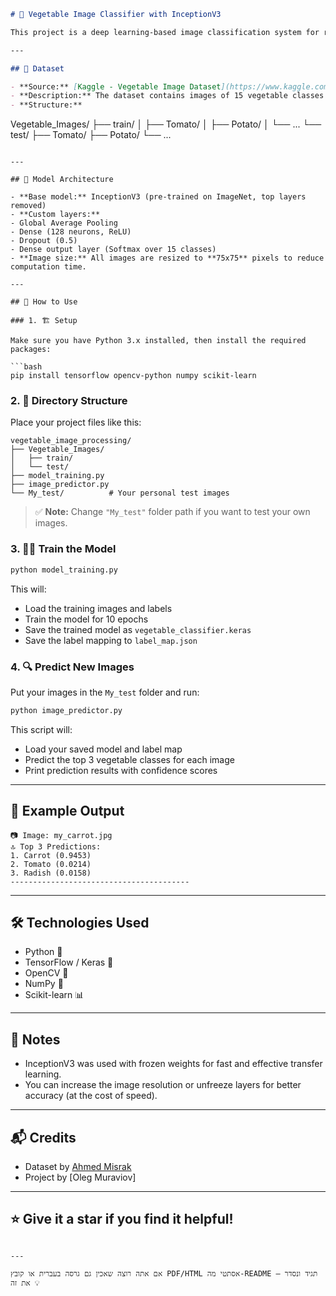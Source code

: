 
```markdown
# 🥦 Vegetable Image Classifier with InceptionV3

This project is a deep learning-based image classification system for recognizing vegetables from images using **TensorFlow (Keras)** and a **pre-trained InceptionV3 model**. It was trained on the [Vegetable Image Dataset](https://www.kaggle.com/datasets/misrakahmed/vegetable-image-dataset) from Kaggle.

---

## 📂 Dataset

- **Source:** [Kaggle - Vegetable Image Dataset](https://www.kaggle.com/datasets/misrakahmed/vegetable-image-dataset)
- **Description:** The dataset contains images of 15 vegetable classes such as tomato, potato, carrot, etc.
- **Structure:**
  ```
  Vegetable_Images/
    ├── train/
    │   ├── Tomato/
    │   ├── Potato/
    │   └── ...
    └── test/
        ├── Tomato/
        ├── Potato/
        └── ...
  ```

---

## 🧠 Model Architecture

- **Base model:** InceptionV3 (pre-trained on ImageNet, top layers removed)
- **Custom layers:**
  - Global Average Pooling
  - Dense (128 neurons, ReLU)
  - Dropout (0.5)
  - Dense output layer (Softmax over 15 classes)
- **Image size:** All images are resized to **75x75** pixels to reduce computation time.

---

## 🚀 How to Use

### 1. 🏗️ Setup

Make sure you have Python 3.x installed, then install the required packages:

```bash
pip install tensorflow opencv-python numpy scikit-learn
```

### 2. 📁 Directory Structure

Place your project files like this:

```
vegetable_image_processing/
├── Vegetable_Images/
│   ├── train/
│   └── test/
├── model_training.py
├── image_predictor.py
└── My_test/          # Your personal test images
```

> ✅ **Note:** Change `"My_test"` folder path if you want to test your own images.

### 3. 🏋️‍♂️ Train the Model

```bash
python model_training.py
```

This will:
- Load the training images and labels
- Train the model for 10 epochs
- Save the trained model as `vegetable_classifier.keras`
- Save the label mapping to `label_map.json`

### 4. 🔍 Predict New Images

Put your images in the `My_test` folder and run:

```bash
python image_predictor.py
```

This script will:
- Load your saved model and label map
- Predict the top 3 vegetable classes for each image
- Print prediction results with confidence scores

---

## 🧪 Example Output

```
📷 Image: my_carrot.jpg
🔝 Top 3 Predictions:
1. Carrot (0.9453)
2. Tomato (0.0214)
3. Radish (0.0158)
----------------------------------------
```

---

## 🛠 Technologies Used

- Python 🐍
- TensorFlow / Keras 🧠
- OpenCV 📸
- NumPy 🧮
- Scikit-learn 📊

---

## 📌 Notes

- InceptionV3 was used with frozen weights for fast and effective transfer learning.
- You can increase the image resolution or unfreeze layers for better accuracy (at the cost of speed).

---

## 📬 Credits

- Dataset by [Ahmed Misrak](https://www.kaggle.com/datasets/misrakahmed/vegetable-image-dataset)
- Project by [Oleg Muraviov]

---

## ⭐️ Give it a star if you find it helpful!
```

---

אם אתה רוצה שאכין גם גרסה בעברית או קובץ PDF/HTML אסתטי מה-README – תגיד ונסדר את זה 💡
